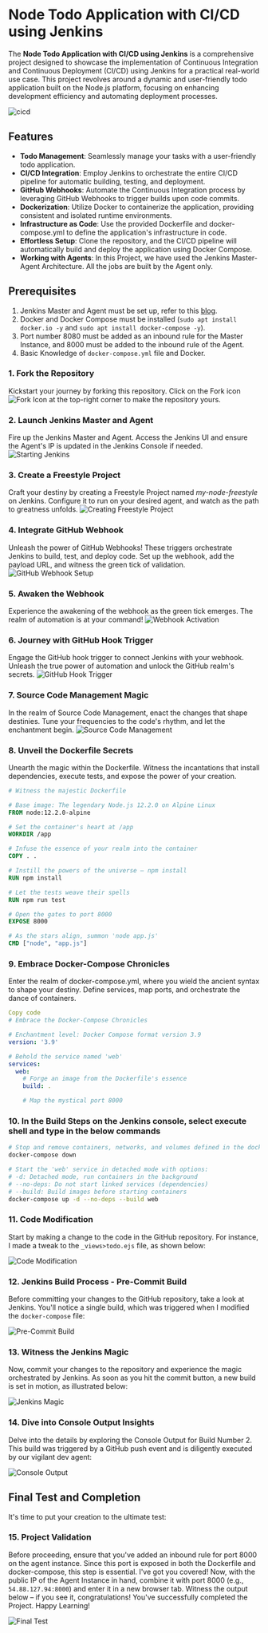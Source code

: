 # Node Todo Application with CI/CD using Jenkins

The **Node Todo Application with CI/CD using Jenkins** is a comprehensive project designed to showcase the implementation of Continuous Integration and Continuous Deployment (CI/CD) using Jenkins for a practical real-world use case. This project revolves around a dynamic and user-friendly todo application built on the Node.js platform, focusing on enhancing development efficiency and automating deployment processes.

![cicd](https://github.com/keshavlearndevops/node-todo-cicd/assets/134159375/051b46d5-c165-4542-bf09-1492364c1696)


## Features

- **Todo Management**: Seamlessly manage your tasks with a user-friendly todo application.
- **CI/CD Integration**: Employ Jenkins to orchestrate the entire CI/CD pipeline for automatic building, testing, and deployment.
- **GitHub Webhooks**: Automate the Continuous Integration process by leveraging GitHub Webhooks to trigger builds upon code commits.
- **Dockerization**: Utilize Docker to containerize the application, providing consistent and isolated runtime environments.
- **Infrastructure as Code**: Use the provided Dockerfile and docker-compose.yml to define the application's infrastructure in code.
- **Effortless Setup**: Clone the repository, and the CI/CD pipeline will automatically build and deploy the application using Docker Compose.
- **Working with Agents**: In this Project, we have used the Jenkins Master-Agent Architecture. All the jobs are built by the Agent only.

## Prerequisites

1. Jenkins Master and Agent must be set up, refer to this [blog](https://keshavbathla.hashnode.dev/mastering-jenkins-agents-effortless-two-tier-app-deployment-on-the-freestyle-project).
2. Docker and Docker Compose must be installed (`sudo apt install docker.io -y` and `sudo apt install docker-compose -y`).
3. Port number 8080 must be added as an inbound rule for the Master Instance, and 8000 must be added to the inbound rule of the Agent.
4. Basic Knowledge of `docker-compose.yml` file and Docker.

### 1. Fork the Repository

Kickstart your journey by forking this repository. Click on the Fork icon ![Fork Icon](https://github.com/keshavlearndevops/node-todo-cicd/assets/134159375/fd354b6e-4ecb-486d-a3e0-2f9878276b6e) at the top-right corner to make the repository yours.

### 2. Launch Jenkins Master and Agent

Fire up the Jenkins Master and Agent. Access the Jenkins UI and ensure the Agent's IP is updated in the Jenkins Console if needed.
![Starting Jenkins](https://github.com/keshavlearndevops/node-todo-cicd/assets/134159375/e8fbf6d1-3eba-4524-b1d3-1c83e51945d0)

### 3. Create a Freestyle Project

Craft your destiny by creating a Freestyle Project named *my-node-freestyle* on Jenkins. Configure it to run on your desired agent, and watch as the path to greatness unfolds.
![Creating Freestyle Project](https://github.com/keshavlearndevops/node-todo-cicd/assets/134159375/9dee920d-1c46-449f-9bdc-bf37b251b65f)

### 4. Integrate GitHub Webhook

Unleash the power of GitHub Webhooks! These triggers orchestrate Jenkins to build, test, and deploy code. Set up the webhook, add the payload URL, and witness the green tick of validation.
![GitHub Webhook Setup](https://github.com/keshavlearndevops/node-todo-cicd/assets/134159375/ee8a09a6-e4c7-457b-aca4-cf644df84df9)

### 5. Awaken the Webhook

Experience the awakening of the webhook as the green tick emerges. The realm of automation is at your command!
![Webhook Activation](https://github.com/keshavlearndevops/node-todo-cicd/assets/134159375/a26c3cd4-b8da-4e0b-8353-19db08f6cdb9)

### 6. Journey with GitHub Hook Trigger

Engage the GitHub hook trigger to connect Jenkins with your webhook. Unleash the true power of automation and unlock the GitHub realm's secrets.
![GitHub Hook Trigger](https://github.com/keshavlearndevops/node-todo-cicd/assets/134159375/8b59774a-54b2-4e7c-8d45-f45905e1191d)

### 7. Source Code Management Magic

In the realm of Source Code Management, enact the changes that shape destinies. Tune your frequencies to the code's rhythm, and let the enchantment begin.
![Source Code Management](https://github.com/keshavlearndevops/node-todo-cicd/assets/134159375/87582133-5d95-46b6-ae51-75073bef227d)

### 8. Unveil the Dockerfile Secrets

Unearth the magic within the Dockerfile. Witness the incantations that install dependencies, execute tests, and expose the power of your creation.
```Dockerfile
# Witness the majestic Dockerfile

# Base image: The legendary Node.js 12.2.0 on Alpine Linux
FROM node:12.2.0-alpine

# Set the container's heart at /app
WORKDIR /app

# Infuse the essence of your realm into the container
COPY . .

# Instill the powers of the universe – npm install
RUN npm install

# Let the tests weave their spells
RUN npm run test

# Open the gates to port 8000
EXPOSE 8000

# As the stars align, summon 'node app.js'
CMD ["node", "app.js"]
```
### 9. Embrace Docker-Compose Chronicles

Enter the realm of docker-compose.yml, where you wield the ancient syntax to shape your destiny. Define services, map ports, and orchestrate the dance of containers.

```yaml
Copy code
# Embrace the Docker-Compose Chronicles

# Enchantment level: Docker Compose format version 3.9
version: '3.9'

# Behold the service named 'web'
services:
  web:
    # Forge an image from the Dockerfile's essence
    build: .

    # Map the mystical port 8000
```
### 10. In the Build Steps on the Jenkins console, select execute shell and type in the below commands

```bash
# Stop and remove containers, networks, and volumes defined in the docker-compose.yml file
docker-compose down

# Start the 'web' service in detached mode with options:
# -d: Detached mode, run containers in the background
# --no-deps: Do not start linked services (dependencies)
# --build: Build images before starting containers
docker-compose up -d --no-deps --build web
```
### 11. Code Modification

Start by making a change to the code in the GitHub repository. For instance, I made a tweak to the `_views>todo.ejs` file, as shown below:

![Code Modification](https://github.com/keshavlearndevops/node-todo-cicd/assets/134159375/c34bdaef-ecc4-4eb2-b891-0668d58c23a7)

### 12. Jenkins Build Process - Pre-Commit Build

Before committing your changes to the GitHub repository, take a look at Jenkins. You'll notice a single build, which was triggered when I modified the `docker-compose` file:

![Pre-Commit Build](https://github.com/keshavlearndevops/node-todo-cicd/assets/134159375/9238c2ea-01fe-4e22-8fb1-6c7ca61b6979)

### 13. Witness the Jenkins Magic

Now, commit your changes to the repository and experience the magic orchestrated by Jenkins. As soon as you hit the commit button, a new build is set in motion, as illustrated below:

![Jenkins Magic](https://github.com/keshavlearndevops/node-todo-cicd/assets/134159375/f84e5f2a-ea8a-432e-aac5-8c0aff4d2a89)

### 14. Dive into Console Output Insights

Delve into the details by exploring the Console Output for Build Number 2. This build was triggered by a GitHub push event and is diligently executed by our vigilant dev agent:

![Console Output](https://github.com/keshavlearndevops/node-todo-cicd/assets/134159375/2f5ccdd6-28a8-49eb-8dd0-7938a612b9f1)

## Final Test and Completion

It's time to put your creation to the ultimate test:

### 15. Project Validation

Before proceeding, ensure that you've added an inbound rule for port 8000 on the agent instance. Since this port is exposed in both the Dockerfile and docker-compose, this step is essential. I've got you covered! Now, with the public IP of the Agent Instance in hand, combine it with port 8000 (e.g., `54.88.127.94:8000`) and enter it in a new browser tab. Witness the output below – if you see it, congratulations! You've successfully completed the Project. Happy Learning!

![Final Test](https://github.com/keshavlearndevops/node-todo-cicd/assets/134159375/cac2157c-ce4b-488f-8a27-b2b16f2bf05c)
